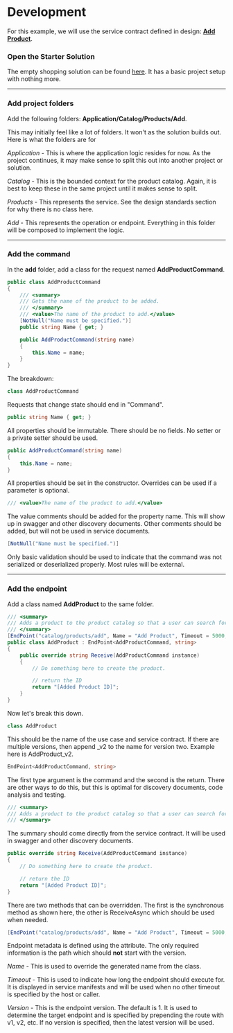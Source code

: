 # Development

For this example, we will use the service contract defined in design: [**Add Product**](https://github.com/slalom-saa/stacks/blob/master/documents/1.%20Design/add-product-service-contract.md).

### Open the Starter Solution
The empty shopping solution can be found [here](https://github.com/slalom-saa/stacks-shopping/tree/master/Empty).
It has a basic project setup with nothing more.

---
### Add project folders
Add the following folders: **Application/Catalog/Products/Add**.

This may initially feel like a lot of folders.  It won't as the solution builds out.  Here is what the folders are for

*Application* - This is where the application logic resides for now.  As the project continues, it may make sense to split this out into another project or solution.

*Catalog* - This is the bounded context for the product catalog.  Again, it is best to keep these in the same project until it makes sense to split.

*Products* - This represents the service.  See the design standards section for why there is no class here.

*Add* - This represents the operation or endpoint.  Everything in this folder will be composed to implement the logic.

---
### Add the command
In the **add** folder, add a class for the request named **AddProductCommand**.
```csharp
public class AddProductCommand
{
    /// <summary>
    /// Gets the name of the product to be added.
    /// </summary>
    /// <value>The name of the product to add.</value>
    [NotNull("Name must be specified.")]
    public string Name { get; }

    public AddProductCommand(string name)
    {
        this.Name = name;
    }
}
```
The breakdown:
```csharp
class AddProductCommand
```
Requests that change state should end in "Command".
```csharp
public string Name { get; }
```
All properties should be immutable.  There should be no fields.  No setter or a private setter should be used.
```csharp
public AddProductCommand(string name)
{
    this.Name = name;
}
```
All properties should be set in the constructor.  Overrides can be used if a parameter is optional.
```csharp
/// <value>The name of the product to add.</value>
```
The value comments should be added for the property name.  This will show up in swagger and other discovery documents.
Other comments should be added, but will not be used in service documents.
```csharp
[NotNull("Name must be specified.")]
```
Only basic validation should be used to indicate that the command was not serialized or deserialized properly. Most rules will be
external.

---
### Add the endpoint
Add a class named **AddProduct** to the same folder.
```csharp
/// <summary>
/// Adds a product to the product catalog so that a user can search for it and it can be added to a cart, purchased and/or shipped.
/// </summary>
[EndPoint("catalog/products/add", Name = "Add Product", Timeout = 5000, Version = 1)]
public class AddProduct : EndPoint<AddProductCommand, string>
{
    public override string Receive(AddProductCommand instance)
    {
        // Do something here to create the product.

        // return the ID
        return "[Added Product ID]";
    }
}
```
Now let's break this down.
```csharp
class AddProduct
```
This should be the name of the use case and service contract.  If there are multiple versions, then append _v2 to the name for version two.  Example here is AddProduct_v2.
```csharp
EndPoint<AddProductCommand, string>
```
The first type argument is the command and the second is the return.  There are other ways to do this, but this is optimal for discovery documents, code analysis and testing.
```csharp
/// <summary>
/// Adds a product to the product catalog so that a user can search for it and it can be added to a cart, purchased and/or shipped.
/// </summary>
```
The summary should come directly from the service contract.  It will be used in swagger and other discovery documents.
```csharp
public override string Receive(AddProductCommand instance)
{
    // Do something here to create the product.

    // return the ID
    return "[Added Product ID]";
}
```
There are two methods that can be overridden.  The first is the synchronous method as shown here, the other is ReceiveAsync which should be used 
when needed.
```csharp
[EndPoint("catalog/products/add", Name = "Add Product", Timeout = 5000, Version = 1)]
```
Endpoint metadata is defined using the attribute.  The only required information is the path 
which should **not** start with the version.

*Name* - This is used to override the generated name from the class.

*Timeout* - This is used to indicate how long the endpoint should execute for.  It is
displayed in service manifests and will be used when no other timeout is specified by the host or 
caller.

*Version* - This is the endpoint version. The default is 1.  It is used to determine the target endpoint and is specified 
by prepending the route with v1, v2, etc.  If no version is specified, then the latest version will be used.
